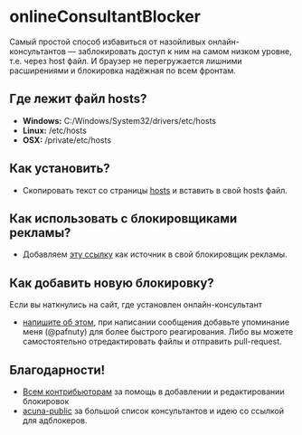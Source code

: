 # onlineConsultantBlocker

Самый простой способ избавиться от назойливых онлайн-консультантов — заблокировать доступ к ним на самом низком уровне, т.е. через host файл. И браузер не перегружается лишними расширениями и блокировка надёжная по всем фронтам.

## Где лежит файл hosts?
- **Windows:** C:/Windows/System32/drivers/etc/hosts
- **Linux:** /etc/hosts
- **OSX:** /private/etc/hosts

## Как установить?
- Скопировать текст со страницы [hosts](https://raw.githubusercontent.com/hegirim/onlineConsultantBlocker/patch-1/hosts) и вставить в свой hosts файл.

## Как использовать с блокировщиками рекламы?
- Добавляем [эту ссылку](https://raw.githubusercontent.com/pafnuty/onlineConsultantBlocker/master/online-consultant.txt) как источник в свой блокировщик рекламы.

## Как добавить новую блокировку?
Если вы наткнулись на сайт, где установлен онлайн-консультант
 - [напишите об этом](https://github.com/pafnuty/onlineConsultantBlocker/issues), при написании сообщения добавьте упоминание меня (@pafnuty) для более быстрого реагирования.
Либо вы можете самостоятельно отредактировать файлы и отправить pull-request.

## Благодарности!
- [Всем контрибьюторам](https://github.com/pafnuty/onlineConsultantBlocker/graphs/contributors) за помощь в добавлении и редактировании блокировок
- [acuna-public](https://github.com/acuna-public/CallbackWidgetsBlocker) за большой список консультантов и идею со ссылкой для адблокеров.

